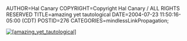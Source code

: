 AUTHOR=Hal Canary
COPYRIGHT=Copyright Hal Canary / ALL RIGHTS RESERVED
TITLE=amazing yet tautological
DATE=2004-07-23 11:50:16-05:00 (CDT)
POSTID=276
CATEGORIES=mindlessLinkPropagation;

[![[amazing_yet_tautological]](https://halcanary.org/images/amazing_yet_tautological.png)  
](http://salon.com/comics/boll/2004/07/22/boll/)
